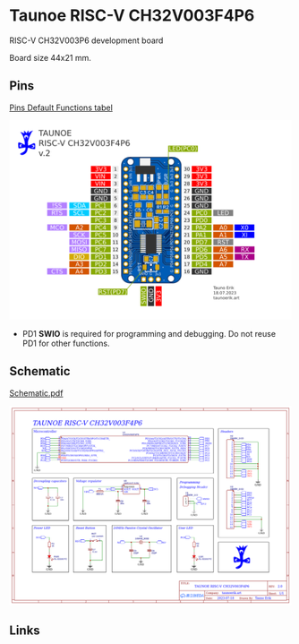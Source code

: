 # Taunoe RISC-V CH32V003F4P6

RISC-V CH32V003P6 development board

Board size 44x21 mm.

## Pins

[Pins Default Functions tabel](pin_tabel.md)


![Pins](Pins.png)

- PD1 **SWIO** is required for programming and debugging. Do not reuse PD1 for other functions.

## Schematic

[Schematic.pdf](Schematic_CH332V003F4P6.pdf)

![Schematic](Schematic_CH332V003F4P6.png)

## Links
